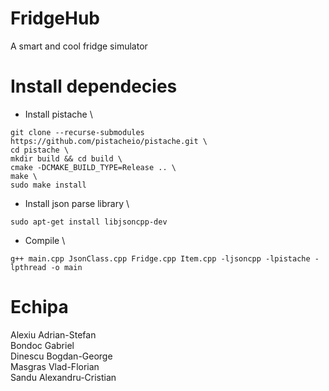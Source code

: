 # FridgeHub
A smart and cool fridge simulator

# Install dependecies
- Install pistache \
```
git clone --recurse-submodules https://github.com/pistacheio/pistache.git \
cd pistache \
mkdir build && cd build \
cmake -DCMAKE_BUILD_TYPE=Release .. \
make \
sudo make install
```

- Install json parse library \
```
sudo apt-get install libjsoncpp-dev
```

- Compile \
```
g++ main.cpp JsonClass.cpp Fridge.cpp Item.cpp -ljsoncpp -lpistache -lpthread -o main
```

# Echipa
Alexiu Adrian-Stefan
<br />
Bondoc Gabriel
<br />
Dinescu Bogdan-George
<br />
Masgras Vlad-Florian
<br />
Sandu Alexandru-Cristian
